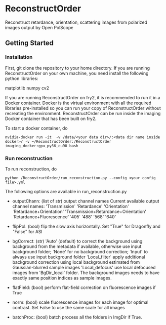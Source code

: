 # ReconstructOrder
Reconstruct retardance, orientation, scattering images from polarized images output by Open PolScope

## Getting Started
### Installation 
First, git clone the repository to your home directory. 
If you are running ReconstructOrder on your own machine, you need install the following python libraries:

matplotlib
numpy
cv2

If you are running ReconstructOrder on fry2, it is recommended to run it in a Docker container. 
Docker is the virtual environment with all the required libraries pre-installed so you can run your copy of ReconstructOrder without recreating the environment. 
ReconstructOrder can be run inside the imaging Docker container that has been built on fry2. 

To start a docker container, do 
```buildoutcfg
nvidia-docker run -it  -v /data/<your data dir>/:<data dir name inside docker>/ -v ~/ReconstructOrder:/ReconstructOrder imaging_docker:gpu_py36_cu90 bash
```
### Run reconstruction
To run reconstruction, do
```buildoutcfg
python /ReconstructOrder/run_reconstruction.py --config <your config file>.yml
```
The following options are available in run_reconstruction.py
 
* outputChann: (list of str) output channel names
    Current available output channel names:
        'Transmission'
        'Retardance'
        'Orientation' 
        'Retardance+Orientation'
        'Transmission+Retardance+Orientation'
        'Retardance+Fluorescence'
        '405'
        '488'
        '568'
        '640'
        
* flipPol: (bool) flip the slow axis horizontally. Set "True" for Dragonfly and "False" for ASI 
* bgCorrect: (str) 
    'Auto' (default) to correct the background using background from the metadata if available, otherwise use input background folder;
    'None' for no background correction; 
    'Input' to always use input background folder
    'Local_filter' apply additional background correction using local background estimated from Gaussian-blurred sample images
    'Local_defocus' use local defocused images from 'BgDir_local' folder. The background images needs to have exactly same position indices as sample images.    
* flatField: (bool) perform flat-field correction on fluorescence images if True
* norm: (bool) scale fluorescence images for each image for optimal contrast. Set False to use the same scale for all images
* batchProc: (bool) batch process all the folders in ImgDir if True. 
